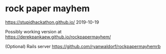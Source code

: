 # rock paper mayhem

https://stupidhackathon.github.io/
2019-10-19

Possibly working version at https://derekpankaew.github.io/rockpapermayhem/

(Optional) Rails server https://github.com/ryanwaldorf/rockpapermayhemrb
